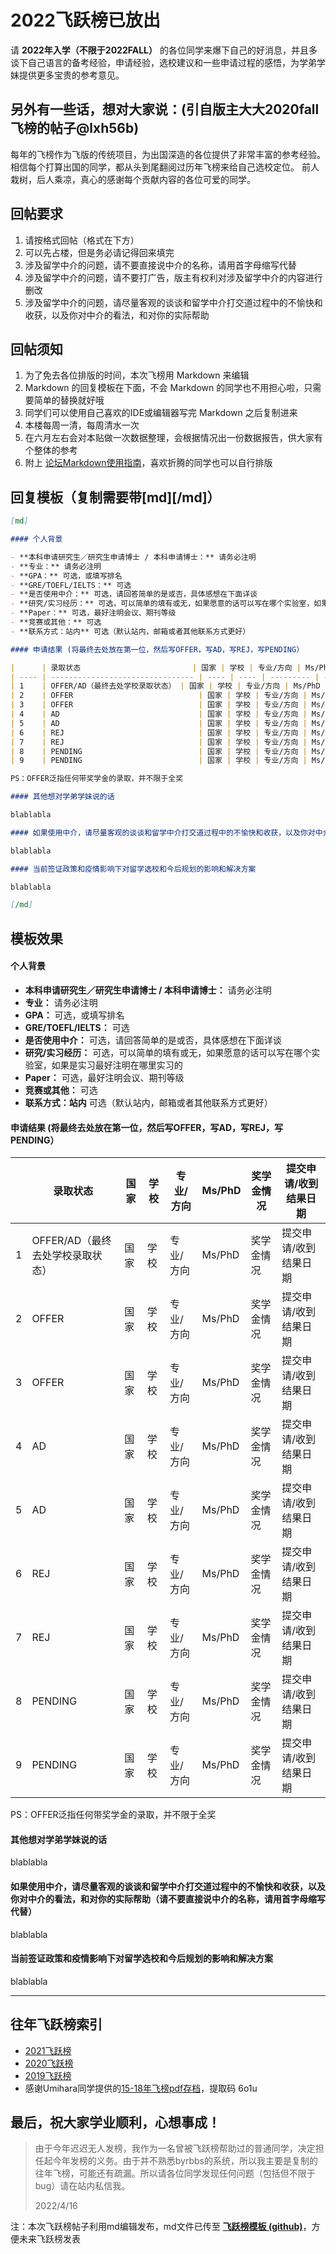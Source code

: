 # 2022飞跃榜已放出

请 **2022年入学（不限于2022FALL）** 的各位同学来爆下自己的好消息，并且多谈下自己语言的备考经验，申请经验，选校建议和一些申请过程的感悟，为学弟学妹提供更多宝贵的参考意见。

## 另外有一些话，想对大家说：(引自版主大大2020fall飞榜的帖子@lxh56b)

每年的飞榜作为飞版的传统项目，为出国深造的各位提供了非常丰富的参考经验。
相信每个打算出国的同学，都从头到尾翻阅过历年飞榜来给自己选校定位。
前人栽树，后人乘凉，真心的感谢每个贡献内容的各位可爱的同学。

## 回帖要求

1. 请按格式回帖（格式在下方）
2. 可以先占楼，但是务必请记得回来填完
3. 涉及留学中介的问题，请不要直接说中介的名称，请用首字母缩写代替
4. 涉及留学中介的问题，请不要打广告，版主有权利对涉及留学中介的内容进行删改
5. 涉及留学中介的问题，请尽量客观的谈谈和留学中介打交道过程中的不愉快和收获，以及你对中介的看法，和对你的实际帮助

## 回帖须知

1. 为了免去各位排版的时间，本次飞榜用 Markdown 来编辑
2. Markdown 的回复模板在下面，不会 Markdown 的同学也不用担心啦，只需要简单的替换就好哦
3. 同学们可以使用自己喜欢的IDE或编辑器写完 Markdown 之后复制进来
4. 本楼每周一清，每周清水一次
5. 在六月左右会对本贴做一次数据整理，会根据情况出一份数据报告，供大家有个整体的参考
6. 附上 [论坛Markdown使用指南](https://bbs.byr.cn/#!article/Progress/275)，喜欢折腾的同学也可以自行排版

## 回复模板（复制需要带[md][/md]）

```md
[md]

#### 个人背景

- **本科申请研究生／研究生申请博士 / 本科申请博士：** 请务必注明    
- **专业：** 请务必注明    
- **GPA：** 可选，或填写排名    
- **GRE/TOEFL/IELTS：** 可选    
- **是否使用中介：** 可选，请回答简单的是或否，具体感想在下面详谈
- **研究/实习经历：** 可选，可以简单的填有或无，如果愿意的话可以写在哪个实验室，如果是实习最好注明在哪里实习的    
- **Paper：** 可选，最好注明会议、期刊等级    
- **竞赛或其他：** 可选    
- **联系方式：站内** 可选（默认站内，邮箱或者其他联系方式更好）    

#### 申请结果 (将最终去处放在第一位，然后写OFFER，写AD，写REJ，写PENDING）    

|      | 录取状态                         | 国家 | 学校 | 专业/方向 | Ms/PhD | 奖学金情况 | 提交申请/收到结果日期 |
| ---- | -------------------------------- | ---- | ---- | --------- | ------ | ---------- | --------------------- |
| 1    | OFFER/AD（最终去处学校录取状态） | 国家 | 学校 | 专业/方向 | Ms/PhD | 奖学金情况 | 提交申请/收到结果日期 |
| 2    | OFFER                            | 国家 | 学校 | 专业/方向 | Ms/PhD | 奖学金情况 | 提交申请/收到结果日期 |
| 3    | OFFER                            | 国家 | 学校 | 专业/方向 | Ms/PhD | 奖学金情况 | 提交申请/收到结果日期 |
| 4    | AD                               | 国家 | 学校 | 专业/方向 | Ms/PhD | 奖学金情况 | 提交申请/收到结果日期 |
| 5    | AD                               | 国家 | 学校 | 专业/方向 | Ms/PhD | 奖学金情况 | 提交申请/收到结果日期 |
| 6    | REJ                              | 国家 | 学校 | 专业/方向 | Ms/PhD | 奖学金情况 | 提交申请/收到结果日期 |
| 7    | REJ                              | 国家 | 学校 | 专业/方向 | Ms/PhD | 奖学金情况 | 提交申请/收到结果日期 |
| 8    | PENDING                          | 国家 | 学校 | 专业/方向 | Ms/PhD | 奖学金情况 | 提交申请/收到结果日期 |
| 9    | PENDING                          | 国家 | 学校 | 专业/方向 | Ms/PhD | 奖学金情况 | 提交申请/收到结果日期 |

PS：OFFER泛指任何带奖学金的录取，并不限于全奖    

#### 其他想对学弟学妹说的话

blablabla

#### 如果使用中介，请尽量客观的谈谈和留学中介打交道过程中的不愉快和收获，以及你对中介的看法，和对你的实际帮助（请不要直接说中介的名称，请用首字母缩写代替）

blablabla

#### 当前签证政策和疫情影响下对留学选校和今后规划的影响和解决方案

blablabla

[/md]
```

## 模板效果

#### 个人背景

- **本科申请研究生／研究生申请博士 / 本科申请博士：** 请务必注明
- **专业：** 请务必注明
- **GPA：** 可选，或填写排名
- **GRE/TOEFL/IELTS：** 可选
- **是否使用中介：** 可选，请回答简单的是或否，具体感想在下面详谈
- **研究/实习经历：** 可选，可以简单的填有或无，如果愿意的话可以写在哪个实验室，如果是实习最好注明在哪里实习的
- **Paper：** 可选，最好注明会议、期刊等级
- **竞赛或其他：** 可选
- **联系方式：站内** 可选（默认站内，邮箱或者其他联系方式更好）

#### 申请结果 (将最终去处放在第一位，然后写OFFER，写AD，写REJ，写PENDING）

|      | 录取状态                         | 国家 | 学校 | 专业/方向 | Ms/PhD | 奖学金情况 | 提交申请/收到结果日期 |
| ---- | -------------------------------- | ---- | ---- | --------- | ------ | ---------- | --------------------- |
| 1    | OFFER/AD（最终去处学校录取状态） | 国家 | 学校 | 专业/方向 | Ms/PhD | 奖学金情况 | 提交申请/收到结果日期 |
| 2    | OFFER                            | 国家 | 学校 | 专业/方向 | Ms/PhD | 奖学金情况 | 提交申请/收到结果日期 |
| 3    | OFFER                            | 国家 | 学校 | 专业/方向 | Ms/PhD | 奖学金情况 | 提交申请/收到结果日期 |
| 4    | AD                               | 国家 | 学校 | 专业/方向 | Ms/PhD | 奖学金情况 | 提交申请/收到结果日期 |
| 5    | AD                               | 国家 | 学校 | 专业/方向 | Ms/PhD | 奖学金情况 | 提交申请/收到结果日期 |
| 6    | REJ                              | 国家 | 学校 | 专业/方向 | Ms/PhD | 奖学金情况 | 提交申请/收到结果日期 |
| 7    | REJ                              | 国家 | 学校 | 专业/方向 | Ms/PhD | 奖学金情况 | 提交申请/收到结果日期 |
| 8    | PENDING                          | 国家 | 学校 | 专业/方向 | Ms/PhD | 奖学金情况 | 提交申请/收到结果日期 |
| 9    | PENDING                          | 国家 | 学校 | 专业/方向 | Ms/PhD | 奖学金情况 | 提交申请/收到结果日期 |

PS：OFFER泛指任何带奖学金的录取，并不限于全奖

#### 其他想对学弟学妹说的话

blablabla

#### 如果使用中介，请尽量客观的谈谈和留学中介打交道过程中的不愉快和收获，以及你对中介的看法，和对你的实际帮助（请不要直接说中介的名称，请用首字母缩写代替）

blablabla

#### 当前签证政策和疫情影响下对留学选校和今后规划的影响和解决方案

blablabla

---

## 往年飞跃榜索引

- [2021飞跃榜](https://bbs.byr.cn/#!article/GoAbroad/376017)
- [2020飞跃榜](https://bbs.byr.cn/#!article/GoAbroad/370032)
- [2019飞跃榜](https://bbs.byr.cn/#!article/GoAbroad/363609)
- 感谢Umihara同学提供的[15-18年飞榜pdf存档](https://www.aliyundrive.com/s/XDuWJQgY5du)，提取码 6o1u

## 最后，祝大家学业顺利，心想事成！

> 由于今年迟迟无人发榜，我作为一名曾被飞跃榜帮助过的普通同学，决定担任起今年发榜的义务。由于并不熟悉byrbbs的系统，所以我主要是复制的往年飞榜，可能还有疏漏。所以请各位同学发现任何问题（包括但不限于bug）请在站内私信我。
>
> 2022/4/16

注：本次飞跃榜帖子利用md编辑发布，md文件已传至 **[飞跃榜模板 (github)](https://github.com/Liquidwork/bupt_go_abroad)**，方便未来飞跃榜发表
